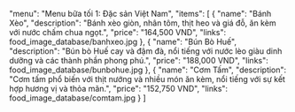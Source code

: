 "menu": "Menu bữa tối 1: Đặc sản Việt Nam",
"items": [
    {
    "name": "Bánh Xèo",
    "description": "Bánh xèo giòn, nhân tôm, thịt heo và giá đỗ, ăn kèm với nước chấm chua ngọt.",
    "price": "164,500 VND",
    "links": food_image_database/banhxeo.jpg
    },
    {
    "name": "Bún Bò Huế",
    "description": "Bún bò Huế cay và đậm đà, nổi tiếng với nước lèo giàu dinh dưỡng và các thành phần phong phú.",
    "price": "188,000 VND",
    "links": food_image_database/bunbohue.jpg
    },
    {
    "name": "Cơm Tấm",
    "description": "Cơm tấm phổ biến với thịt nướng và nhiều món ăn kèm, nổi tiếng với sự kết hợp hương vị và thỏa mãn.",
    "price": "152,750 VND",
    "links": food_image_database/comtam.jpg
    }
]